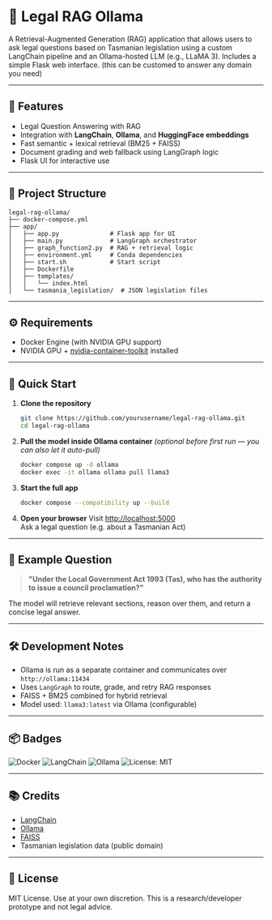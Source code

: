 # 🧠 Legal RAG Ollama

A Retrieval-Augmented Generation (RAG) application that allows users to ask legal questions based on Tasmanian legislation using a custom LangChain pipeline and an Ollama-hosted LLM (e.g., LLaMA 3). Includes a simple Flask web interface. (this can be customed to answer any domain you need)

---

## 🚀 Features

- Legal Question Answering with RAG
- Integration with **LangChain**, **Ollama**, and **HuggingFace embeddings**
- Fast semantic + lexical retrieval (BM25 + FAISS)
- Document grading and web fallback using LangGraph logic
- Flask UI for interactive use

---

## 📁 Project Structure

```
legal-rag-ollama/
├── docker-compose.yml
├── app/
│   ├── app.py              # Flask app for UI
│   ├── main.py             # LangGraph orchestrator
│   ├── graph_function2.py  # RAG + retrieval logic
│   ├── environment.yml     # Conda dependencies
│   ├── start.sh            # Start script
│   ├── Dockerfile
│   ├── templates/
│   │   └── index.html
│   └── tasmania_legislation/  # JSON legislation files
```

---

## ⚙️ Requirements

- Docker Engine (with NVIDIA GPU support)
- NVIDIA GPU + [nvidia-container-toolkit](https://docs.nvidia.com/datacenter/cloud-native/container-toolkit/install-guide.html) installed

---

## 🧪 Quick Start

1. **Clone the repository**
   ```bash
   git clone https://github.com/yourusername/legal-rag-ollama.git
   cd legal-rag-ollama
   ```

2. **Pull the model inside Ollama container**
   *(optional before first run — you can also let it auto-pull)*
   ```bash
   docker compose up -d ollama
   docker exec -it ollama ollama pull llama3
   ```

3. **Start the full app**
   ```bash
   docker compose --compatibility up --build
   ```

4. **Open your browser**
   Visit [http://localhost:5000](http://localhost:5000)  
   Ask a legal question (e.g. about a Tasmanian Act)

---

## 🧠 Example Question

> **"Under the Local Government Act 1993 (Tas), who has the authority to issue a council proclamation?"**

The model will retrieve relevant sections, reason over them, and return a concise legal answer.

---

## 🛠️ Development Notes

- Ollama is run as a separate container and communicates over `http://ollama:11434`
- Uses `LangGraph` to route, grade, and retry RAG responses
- FAISS + BM25 combined for hybrid retrieval
- Model used: `llama3:latest` via Ollama (configurable)



---

## 📦 Badges

![Docker](https://img.shields.io/badge/docker-ready-blue)
![LangChain](https://img.shields.io/badge/langchain-integrated-brightgreen)
![Ollama](https://img.shields.io/badge/ollama-powered-informational)
![License: MIT](https://img.shields.io/badge/License-MIT-yellow.svg)

---

## 📚 Credits

- [LangChain](https://www.langchain.com/)
- [Ollama](https://ollama.com/)
- [FAISS](https://github.com/facebookresearch/faiss)
- Tasmanian legislation data (public domain)

---

## 📄 License

MIT License. Use at your own discretion. This is a research/developer prototype and not legal advice.
